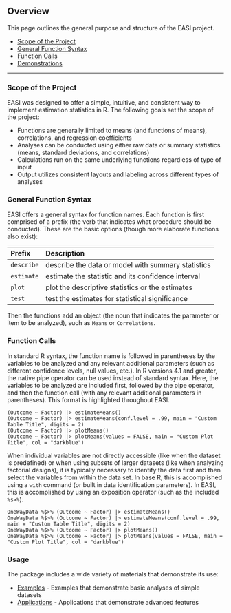 ## Overview

This page outlines the general purpose and structure of the EASI project.

- [Scope of the Project](#scope-of-the-project)
- [General Function Syntax](#general-function-syntax)
- [Function Calls](#function-calls)
- [Demonstrations](#demonstrations)

---

### Scope of the Project

EASI was designed to offer a simple, intuitive, and consistent way to implement estimation statistics in R. The following goals set the scope of the project:

- Functions are generally limited to means (and functions of means), correlations, and regression coefficients
- Analyses can be conducted using either raw data or summary statistics (means, standard deviations, and correlations)
- Calculations run on the same underlying functions regardless of type of input
- Output utilizes consistent layouts and labeling across different types of analyses

### General Function Syntax

EASI offers a general syntax for function names. Each function is first comprised of a prefix (the verb that indicates what procedure should be conducted). These are the basic options (though more elaborate functions also exist):

Prefix | Description
:-- | :--
`describe` | describe the data or model with summary statistics
`estimate` | estimate the statistic and its confidence interval
`plot` | plot the descriptive statistics or the estimates
`test` | test the estimates for statistical significance

Then the functions add an object (the noun that indicates the parameter or item to be analyzed), such as `Means` or `Correlations`.

### Function Calls

In standard R syntax, the function name is followed in parentheses by the variables to be analyzed and any relevant additional parameters (such as different confidence levels, null values, etc.). In R versions 4.1 and greater, the native pipe operator can be used instead of standard syntax. Here, the variables to be analyzed are included first, followed by the pipe operator, and then the function call (with any relevant additional parameters in parentheses). This format is highlighted throughout EASI.

```
(Outcome ~ Factor) |> estimateMeans()
(Outcome ~ Factor) |> estimateMeans(conf.level = .99, main = "Custom Table Title", digits = 2)
(Outcome ~ Factor) |> plotMeans()
(Outcome ~ Factor) |> plotMeans(values = FALSE, main = "Custom Plot Title", col = "darkblue")
```

When individual variables are not directly accessible (like when the dataset is predefined) or when using subsets of larger datasets (like when analyzing factorial designs), it is typically necessary to identify the data first and then select the variables from within the data set. In base R, this is accomplished using a `with` command (or built in data identification parameters). In EASI, this is accomplished by using an exposition operator (such as the included `%$>%`).

```
OneWayData %$>% (Outcome ~ Factor) |> estimateMeans()
OneWayData %$>% (Outcome ~ Factor) |> estimateMeans(conf.level = .99, main = "Custom Table Title", digits = 2)
OneWayData %$>% (Outcome ~ Factor) |> plotMeans()
OneWayData %$>% (Outcome ~ Factor) |> plotMeans(values = FALSE, main = "Custom Plot Title", col = "darkblue")
```

### Usage

The package includes a wide variety of materials that demonstrate its use:

- [Examples](./examples) - Examples that demonstrate basic analyses of simple datasets
- [Applications](./applications) - Applications that demonstrate advanced features
